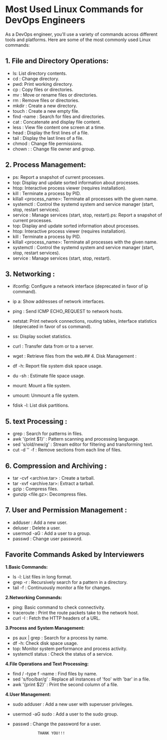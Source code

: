 
# Most Used Linux Commands for DevOps Engineers

As a DevOps engineer, you'll use a variety of commands across different tools and platforms. Here are some of the most commonly used Linux commands:



## 1. File and Directory Operations:

- ls: List directory contents.
- cd <directory>: Change directory.
- pwd: Print working directory.
- cp <source> <destination>: Copy files or directories.
- mv <source> <destination>: Move or rename files or directories.
- rm <file>: Remove files or directories.
- mkdir <directory>: Create a new directory.
- touch <file>: Create a new empty file.
- find <path> -name <filename>: Search for files and directories.
- cat <file>: Concatenate and display file content.
- less <file>: View file content one screen at a time.
- head <file>: Display the first lines of a file.
- tail <file>: Display the last lines of a file.
- chmod <permissions> <file>: Change file permissions.
- chown <owner>:<group> <file>: Change file owner and group.

## 2. Process Management:

- ps: Report a snapshot of current processes.
- top: Display and update sorted information about processes.
- htop: Interactive process viewer (requires installation).
- kill <pid>: Terminate a process by PID.
- killall <process_name>: Terminate all processes with the given name.
- systemctl <command> <service>: Control the systemd system and service manager (start, stop, restart services).
- service <service> <command>: Manage services (start, stop, restart).ps: Report a snapshot of current processes.
- top: Display and update sorted information about processes.
- htop: Interactive process viewer (requires installation).
- kill <pid>: Terminate a process by PID.
- killall <process_name>: Terminate all processes with the given name.
- systemctl <command> <service>: Control the systemd system and service manager (start, stop, restart services).
- service <service> <command>: Manage services (start, stop, restart).
## 3. Networking :

- ifconfig: Configure a network interface (deprecated in favor of ip command).
- ip a: Show addresses of network interfaces.
- ping <host>: Send ICMP ECHO_REQUEST to network hosts.
- netstat: Print network connections, routing tables, interface statistics (deprecated in favor of ss command).
- ss: Display socket statistics.
- curl <url>: Transfer data from or to a server.
- wget <url>: Retrieve files from the web.## 4. Disk Management :

- df -h: Report file system disk space usage.
- du -sh <directory>: Estimate file space usage.
- mount: Mount a file system.
- umount: Unmount a file system.
- fdisk -l: List disk partitions.
## 5. text Processing :

- grep <pattern> <file>: Search for patterns in files.
- awk '{print $1}' <file>: Pattern scanning and processing language.
- sed 's/old/new/g' <file>: Stream editor for filtering and transforming text.
- cut -d '<delimiter>' -f <fields> <file>: Remove sections from each line of files.
## 6. Compression and Archiving :

- tar -cvf <archive.tar> <files>: Create a tarball.
- tar -xvf <archive.tar>: Extract a tarball.
- gzip <file>: Compress files.
- gunzip <file.gz>: Decompress files.
## 7. User and Permission Management :

- adduser <username>: Add a new user.
- deluser <username>: Delete a user.
- usermod -aG <group> <user>: Add a user to a group.
- passwd <username>: Change user password.
## Favorite Commands Asked by Interviewers

**1.Basic Commands:** 
- ls -l: List files in long format.
- grep -r <pattern> <directory>: Recursively search for a pattern in a directory.
- tail -f <file>: Continuously monitor a file for changes.

**2.Networking Commands:** 
- ping: Basic command to check connectivity.
- traceroute <host>: Print the route packets take to the network host.
- curl -I <url>: Fetch the HTTP headers of a URL.

**3.Process and System Management:** 
- ps aux | grep <process>: Search for a process by name.
- df -h: Check disk space usage.
- top: Monitor system performance and process activity.
- systemctl status <service>: Check the status of a service.

**4.File Operations and Text Processing:** 
- find / -type f -name <filename>: Find files by name.
- sed 's/foo/bar/g' <file>: Replace all instances of 'foo' with 'bar' in a file.
- awk '{print $2}' <file>: Print the second column of a file.

**4.User Management:** 
- sudo adduser <username>: Add a new user with superuser privileges.
- usermod -aG sudo <username>: Add a user to the sudo group.
- passwd <username>: Change the password for a user.

                 THANK YOU!!!
